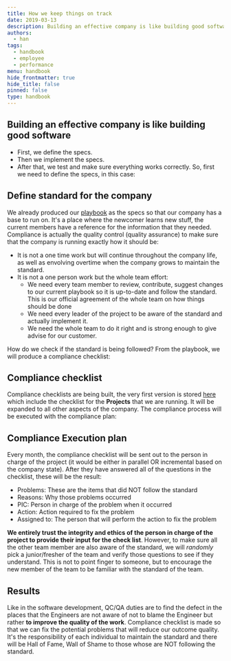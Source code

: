 ```yaml
---
title: How we keep things on track
date: 2019-03-13
description: Building an effective company is like building good software.
authors: 
  - han
tags: 
  - handbook
  - employee
  - performance
menu: handbook
hide_frontmatter: true
hide_title: false
pinned: false
type: handbook
---
```


## Building an effective company is like building good software
- First, we define the specs.
- Then we implement the specs.
- After that, we test and make sure everything works correctly. So, first we need to define the specs, in this case:

## Define standard for the company
We already produced our [playbook](https://github.com/dwarvesf/playbook) as the specs so that our company has a base to run on. It's a place where the newcomer learns new stuff, the current members have a reference for the information that they needed.
Compliance is actually the quality control (quality assurance) to make sure that the company is running exactly how it should be:

- It is not a one time work but will continue throughout the company life, as well as envolving overtime when the company grows to maintain the standard.
- It is not a one person work but the whole team effort:
	- We need every team member to review, contribute, suggest changes to our current playbook so it is up-to-date and follow the standard. This is our official agreement of the whole team on how things should be done
	- We need every leader of the project to be aware of the standard and actually implement it.
	- We need the whole team to do it right and is strong enough to give advise for our customer.

How do we check if the standard is being followed?
From the playbook, we will produce a compliance checklist:

## Compliance checklist
Compliance checklists are being built, the very first version is stored [here](https://memo.d.foundation/newsletter/project-compliance/) which include the checklist for the **Projects** that we are running. It will be expanded to all other aspects of the company. The compliance process will be executed with the compliance plan:

## Compliance Execution plan
Every month, the compliance checklist will be sent out to the person in charge of the project (it would be either in parallel OR incremental based on the company state). After they have answered all of the questions in the checklist, these will be the result:

- Problems: These are the items that did NOT follow the standard
- Reasons: Why those problems occurred
- PIC: Person in charge of the problem when it occurred
- Action: Action required to fix the problem
- Assigned to: The person that will perform the action to fix the problem

**We entirely trust the integrity and ethics of the person in charge of the project to provide their input for the check list**. However, to make sure all the other team member are also aware of the standard, we will *randomly* pick a junior/fresher of the team and verify those questions to see if they understand. This is not to point finger to someone, but to encourage the new member of the team to be familiar with the standard of the team.

## Results
Like in the software development, QC/QA duties are to find the defect in the places that the Engineers are not aware of not to blame the Engineer but rather **to improve the quality of the work**. Compliance checklist is made so that we can fix the potential problems that will reduce our outcome quality. It's the responsibility of each individual to maintain the standard and there will be Hall of Fame, Wall of Shame to those whose are NOT following the standard.
